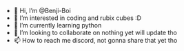 - 👋 Hi, I’m @Benji-Boi
- 👀 I’m interested in coding and rubix cubes :D
- 🌱 I’m currently learning python
- 💞️ I’m looking to collaborate on nothing yet will update tho
- 📫 How to reach me discord, not gonna share that yet tho

<!---
Benji-Boi/Benji-Boi is a ✨ special ✨ repository because its `README.md` (this file) appears on your GitHub profile.
You can click the Preview link to take a look at your changes.
--->
